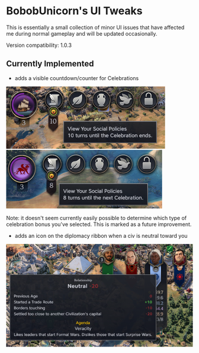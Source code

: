 # BobobUnicorn's UI Tweaks

This is essentially a small collection of minor UI issues that have affected me during normal gameplay and will be updated occasionally.

Version compatibility: 1.0.3

## Currently Implemented

- adds a visible countdown/counter for Celebrations

![In Celebration](screenshots/celebration-active.png)
![Not in Celebration](screenshots/celebration-inactive.png)

Note: it doesn't seem currently easily possible to determine which type of celebration bonus you've selected. This is marked as a future improvement.

- adds an icon on the diplomacy ribbon when a civ is neutral toward you

![Diplomacy ribbon](screenshots/diplo-ribbon.png)
